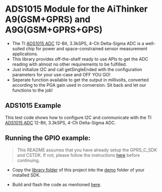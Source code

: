 # ADS1015 Module for the AiThinker A9(GSM+GPRS) and A9G(GSM+GPRS+GPS)

- The TI [ADS1015 ADC](https://www.ti.com/product/ADS1015) 12-Bit, 3.3kSPS, 4-Ch Delta-Sigma ADC is a well-suited chip for power and space-constrained sensor measurement applications.
- This library provides off-the-shelf ready to use APIs to get the ADC reading with almost no other requirements to be fulfilled.
- Just initialize I2C and call getSingleEnded with the configuration parameters for your use-case and OFF YOU GO!
- Seperate function available to get the output in millivolts, converted according to the PGA gain used in conversion. Sit back and let our functions to the job!


## ADS1015 Example

This test code shows how to configure I2C and communicate with the TI [ADS1015 ADC](https://www.ti.com/product/ADS1015) 12-Bit, 3.3kSPS, 4-Ch Delta-Sigma ADC.


## Running the GPIO example:

  > This README assumes that you have already setup the GPRS_C_SDK and CSTDK. If not, please follow the instructions [here](./README.md) before continuing.

- Copy the [library folder](./a9_gpio_lib) of this project into the [demo](https://github.com/Ai-Thinker-Open/GPRS_C_SDK/tree/master/demo) folder of your installed SDK.

- Build and flash the code as mentioned [here](./README.md).
